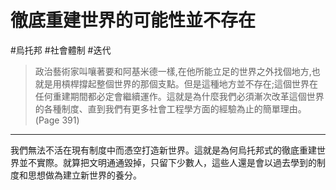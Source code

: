 # 徹底重建世界的可能性並不存在
#烏托邦 #社會體制 #迭代
> 政治藝術家叫嚷著要和阿基米德一樣,在他所能立足的世界之外找個地方,也就是用槓桿撐起整個世界的那個支點。但是這種地方並不存在;這個世界在任何重建期間都必定會繼續運作。這就是為什麼我們必須漸次改革這個世界的各種制度、直到我們有更多社會工程學方面的經驗為止的簡單理由。 (Page 391)

---

我們無法不活在現有制度中而憑空打造新世界。這就是為何烏托邦式的徹底重建世界並不實際。就算把文明通通毀掉，只留下少數人，這些人還是會以過去學到的制度和思想做為建立新世界的養分。

